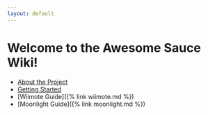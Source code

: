 ```yaml
---
layout: default
---
```


# Welcome to the Awesome Sauce Wiki!

* [About the Project](about.md)
* [Getting Started](getting-started.md)
* [Wiimote Guide]({% link wiimote.md %})
* [Moonlight Guide]({% link moonlight.md %})
